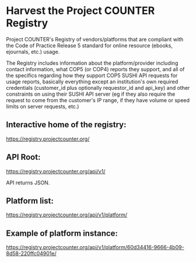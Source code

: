# Harvest the Project COUNTER Registry

Project COUNTER's Registry of vendors/platforms that are compliant with the Code of Practice Release 5 standard for online resource (ebooks, ejournals, etc.) usage.

The Registry includes information about the platform/provider including contact information, what COP5 (or COP4) reports they support, and all of the specifics regarding how they support COP5 SUSHI API requests for usage reports, basically everything except an institution's own required credentials (customer_id plus optionally requestor_id and api_key) and other constraints on using their SUSHI API server (eg if they also require the request to come from the customer's IP range, if they have volume or speed limits on server requests, etc.) 


## Interactive home of the registry:
https://registry.projectcounter.org/

## API Root:
https://registry.projectcounter.org/api/v1/

API returns JSON.

## Platform list:
https://registry.projectcounter.org/api/v1/platform/

## Example of platform instance:
https://registry.projectcounter.org/api/v1/platform/60d34416-9666-4b09-8d58-220ffc04901e/

